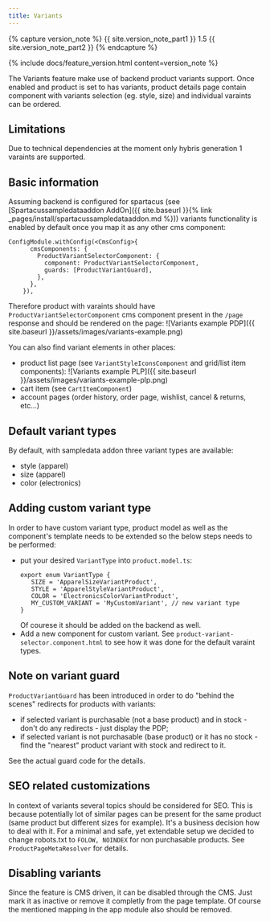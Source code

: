 ```yaml
---
title: Variants
---
```


{% capture version_note %}
{{ site.version_note_part1 }} 1.5 {{ site.version_note_part2 }}
{% endcapture %}

{% include docs/feature_version.html content=version_note %}

The Variants feature make use of backend product variants support. Once enabled and product is set to has variants, product details page contain component with variants selection (eg. style, size) and individual varaints can be ordered.

## Limitations
Due to technical dependencies at the moment only hybris generation 1 varaints are supported.

## Basic information
Assuming backend is configured for spartacus (see [Spartacussampledataaddon AddOn]({{ site.baseurl }}{% link _pages/install/spartacussampledataaddon.md %})) variants functionality is enabled by default once you map it as any other cms component:
```
ConfigModule.withConfig(<CmsConfig>{
      cmsComponents: {
        ProductVariantSelectorComponent: {
          component: ProductVariantSelectorComponent,
          guards: [ProductVariantGuard],
        },
      },
    }),
```
Therefore product with varaints should have `ProductVariantSelectorComponent` cms component present in the `/page` response and should be rendered on the page:
![Variants example PDP]({{ site.baseurl }}/assets/images/variants-example.png)

You can also find variant elements in other places:
- product list page (see `VariantStyleIconsComponent` and grid/list item components):
   ![Variants example PLP]({{ site.baseurl }}/assets/images/variants-example-plp.png)
- cart item (see `CartItemComponent`)
- account pages (order history, order page, wishlist, cancel & returns, etc...)

## Default variant types
By default, with sampledata addon three variant types are available:
- style (apparel)
- size (apparel)
- color (electronics)

## Adding custom variant type
In order to have custom variant type, product model as well as the component's template needs to be extended so the below steps needs to be performed:
- put your desired `VariantType` into `product.model.ts`:
   ```
   export enum VariantType {
      SIZE = 'ApparelSizeVariantProduct',
      STYLE = 'ApparelStyleVariantProduct',
      COLOR = 'ElectronicsColorVariantProduct',
      MY_CUSTOM_VARIANT = 'MyCustomVariant', // new variant type
   }
   ```
   Of courese it should be added on the backend as well.
- Add a new component for custom variant. See `product-variant-selector.component.html` to see how it was done for the default varaint types.

## Note on variant guard
`ProductVariantGuard` has been introduced in order to do "behind the scenes" redirects for products with variants:
- if selected variant is purchasable (not a base product) and in stock - don't do any redirects - just display the PDP;
- if selected variant is not purchasable (base product) or it has no stock - find the "nearest" product variant with stock and redirect to it.

See the actual guard code for the details.

## SEO related customizations
In context of variants several topics should be considered for SEO. This is because potentially lot of similar pages can be present for the same product (same product but different sizes for example). It's a business decision how to deal with it. For a minimal and safe, yet extendable setup we decided to change robots.txt to `FOLOW, NOINDEX` for non purchasable products. See `ProductPageMetaResolver` for details.

## Disabling variants
Since the feature is CMS driven, it can be disabled through the CMS. Just mark it as inactive or remove it completly from the page template. Of course the mentioned mapping in the app module also should be removed.
